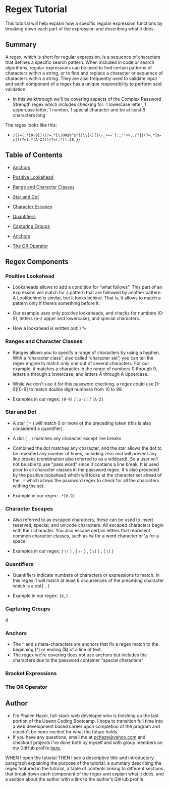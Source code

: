 # Regex Tutorial

This tutorial will help explain how a specific regular expression functions by breaking down each part of the expression and describing what it does.

## Summary

A regex, which is short for regular expression, is a sequence of characters that defines a specific search pattern. When included in code or search algorithms, regular expressions can be used to find certain patterns of characters within a string, or to find and replace a character or sequence of characters within a string. They are also frequently used to validate input and each component of a regex has a unique responsibility to perform said validation.
- In this walkthrough we'll be covering aspects of the Complex Password Strength regex which includes checking for:
1 lowercase letter, 1 uppercase letter, 1 number, 1 special character and be at least 8 characters long

The regex looks like this:

- ``` /(?=(.*[0-9]))(?=.*[\!@#$%^&*()\\[\]{}\-_+=~`|:;"'<>,./?])(?=.*[a-z])(?=(.*[A-Z]))(?=(.*)).{8,}/ ```

## Table of Contents

- [Anchors](#anchors)
- [Positive Lookahead](#positive-lookahead)
- [Range and Character Classes](#range-and-character-classes)
- [Star and Dot](#star-and-dot)
- [Character Escapes](#character-escapes)
- [Quantifiers](#quantifiers)
- [Capturing Groups](#capturing-groups)
- [Anchors](#anchors)

- [The OR Operator](#the-or-operator)

## Regex Components

### Positive Lookahead
- Lookaheads allows to add a condition for “what follows”. This part of an expression will match for a pattern that are followed by another pattern. A Lookbehind is similar, but it looks behind. That is, it allows to match a pattern only if there’s something before it.

- Our example uses only positive lookaheads, and checks for numbers (0-9), letters (a-z upper and lowercase), and special characters.

- How a lookahead is written out: `(?=`


### Ranges and Character Classes
- Ranges allows you to specify a range of characters by using a hyphen. With a “character class”, also called “character set”, you can tell the regex engine to match only one out of several characters. For our example, it matches a character in the range of numbers 0 through 9, letters a through z lowercase, and letters A through A uppercase.

- While we don't use it for this password checking, a regex could use [1-9][0-9] to match double digit numbera from 10 to 99.

- Examples in our regex: `[0-9]` / `[a-z]` / `[A-Z]`


### Star and Dot
- A star ( `*` ) will match 0 or more of the preceding token (this is also considered a quantifier).
    
- A dot ( `.` ) matches any character except line breaks
    
- Combined the dot matches any character, and the star allows the dot to be repeated any number of times, including zero and will prevent any line breaks (combination also referred to as a wildcard). So a user will not be able to use "pass word" since it contains a line break. It is used prior to all character classes in the password regex. It's also preceded by the positive lookahead which will looks at the character set ahead of the `.*` which allows the password regex to check for all the characters withing the set.
    
- Example in our regex: `.*[0-9]` 

### Character Escapes
- Also referred to as escaped charatcers, these can be used to insert reserved, special, and unicode characters. All escaped characters begin with the \ character. You also escape certain letters that represent common character classes, such as \w for a word character or \s for a space

- Examples in our regex: ( `\!` ) , ( `\-` ) , ( `\[` ) , ( `\]` )

### Quantifiers
- Quantifiers indicate numbers of characters or expressions to match. In this regex it will match at least 8 occurrences of the preceding character which is a dot( `.` )

- Example in our regex: `{8,}`

### Capturing Groups

d

### Anchors
- The `^` and `$` meta-characters are anchors that fix a regex match to the beginning (^) or ending ($) of a line of text.
- The regex we're covering does not use anchors but includes the characters due to the password container "special characters"


### Bracket Expressions

### The OR Operator

## Author

- I'm Phalen Hazel, full-stack web developer who is finishing up the last portion of the Upenn Coding Bootcamp. I hope to transition full time into a web development based career
upon completion of the program and couldn't be more excited for what the future holds. 
- If you have any questions, email me at pchaze@yahoo.com and checkout projects I've done both
by myself and with group members on my GitHub profile [here](https://github.com/PhalenH).


WHEN I open the tutorial
THEN I see a descriptive title and introductory paragraph explaining the purpose of the tutorial, a summary describing the regex featured in the tutorial, a table of contents linking to different sections that break down each component of the regex and explain what it does, and a section about the author with a link to the author’s GitHub profile
